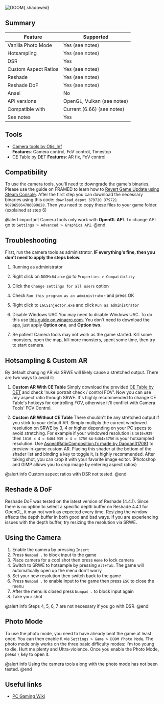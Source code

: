 ![DOOM](Images\doomheader.png "Shot by Philos"){.shadowed}

## Summary

Feature | Supported
--|--
Vanilla Photo Mode | Yes (see notes)
Hotsampling | Yes (see notes)
DSR | Yes
Custom Aspect Ratios | Yes (see notes)
Reshade | Yes (see notes)
Reshade DoF | Yes (see notes)
Ansel | No
API versions | OpenGL, Vulkan (see notes)
Compatible with | Current (6.66) (see notes)
See notes | Yes

## Tools

* [Camera tools by Otis_Inf](https://github.com/FransBouma/InjectableGenericCameraSystem/tree/master/Cameras/DOOM)  
**Features**: Camera control, FoV control, Timestop
* [CE Table by DET](..\CheatTables\DOOMx64_DET.CT)
**Features**: AR fix, FoV control

## Compatibility

To use the camera tools, you'll need to downgrade the game's binaries. Please use the guide on FRAMED to learn how to [Revert Game Update using Steam Console](https://framedsc.github.io/GeneralGuides/steam_update_guide.htm). After the first step you can download the necessary binaries using this code: `download_depot 379720 379721 907965064786099828`. Then you need to copy these files to your game folder. (explained at step 6) 

@alert important
Camera tools only work with **OpenGL API**. To change API go to `Settings > Advanced > Graphics API`.
@end

## Troubleshooting

First, run the camera tools as administrator. **IF everything's fine, then you don't need to apply the steps below.** 

1. Running as administrator
 1. Right click on `DOOMx64.exe` go to `Properties > Compatibility`
 2. Click the `Change settings for all users` option
 3. Check `Run this program as an administrator` and press OK
 4. Right click to `IGCSInjector.exe` and click `Run as administrator`

2. Disable Windows UAC
 You may need to disable Windows UAC. To do this use [this guide on winaero.com](https://winaero.com/blog/how-to-turn-off-and-disable-uac-in-windows-10/). You don't need to download the app, just apply **Option one**, and **Option two**.

3. Be patient
 Camera tools may not work as the game started. Kill some monsters, open the map, kill more monsters, spent some time, then try to start camera. 
 
## Hotsampling & Custom AR

By default changing AR via SRWE will likely cause a stretched output. There are two ways to avoid it:

1. **Custom AR With CE Table**
 Simply download the provided [CE Table by DET](..\CheatTables\DOOMx64_DET.CT) and check 'nuke portrait check / control FOV'. Now you can use any aspect ratio through SRWE. It's highly recommended to change CE Table's hotkeys for controlling FOV, otherwise it'll conflict with Camera Tools' FOV Control. 

2. **Custom AR Without CE Table**
There shouldn't be any stretched output if you stick to your default AR. Simply multiply the current windowed resolution on SRWE by 3, 4 or higher depending on your PC specs to avoid stretching. For example if your windowed resolution is `1616x939` then `1616 x 4 = 6464` `939 x 4 = 3756` so `6464x3756` is your hotsampled resolution. Use [AspectRatioComposition.fx made by Daodan317081](https://github.com/Daodan317081/reshade-shaders/blob/master/Shaders/AspectRatioComposition.fx) to preview in-game custom AR. Placing this shader at the bottom of the shader list and binding a key to toggle it, is highly recommended. After taking shot, you can crop it with your favorite image editor. (Photoshop and GIMP allows you to crop image by entering aspect ratios) 

@alert info
Custom aspect ratios with DSR not tested.
@end

## Reshade & DoF

Reshade DoF was tested on the latest version of Reshade (4.4.1). Since there is no option to select a specific depth buffer on Reshade 4.4.1 for OpenGL, it may not work as expected every time. Resizing the window affects the depth buffer in both good and bad ways. If you are experiencing issues with the depth buffer, try resizing the resolution via SRWE.

## Using the Camera

1. Enable the camera by pressing `Insert`
2. Press `Numpad .` to block input to the game
3. Place camera for a cool shot then press `Home` to lock camera
4. Switch to SRWE to hotsample by pressing `Alt+Tab`. The game will automatically open up the menu don't worry
5. Set your new resolution then switch back to the game
6. Press `Numpad .` to enable input to the game then press `ESC` to close the menu
7. After the menu is closed press `Numpad .` to block input again
8. Take your shot

@alert info
Steps 4, 5, 6, 7 are not necessary if you go with DSR.
@end

## Photo Mode

To use the photo mode, you need to have already beat the game at least once. You can then enable it via `Settings > Game > DOOM Photo Mode`. The photo mode only works on the three basic difficulty modes: I'm too young to die, Hurt me plenty and Ultra-violence. Once you enable the Photo Mode, press `\` key to open it. 

@alert info
Using the camera tools along with the photo mode has not been tested.
@end

## Useful links

* [PC Gaming Wiki](https://www.pcgamingwiki.com/wiki/Doom_(2016))

